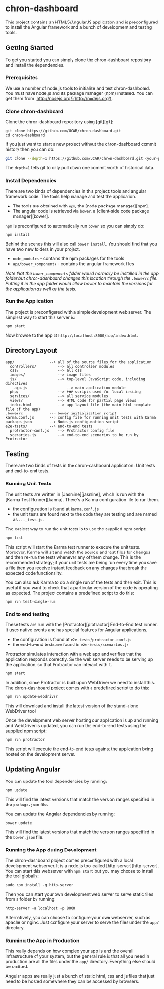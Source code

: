 # chron-dashboard

This project contains an HTML5/AngularJS application and is preconfigured to install the Angular
framework and a bunch of development and testing tools.

## Getting Started

To get you started you can simply clone the chron-dashboard repository and install the dependencies.

### Prerequisites

We use a number of node.js tools to initialize and test chron-dashboard. You must have node.js and
its package manager (npm) installed.  You can get them from [http://nodejs.org/](http://nodejs.org/).

### Clone chron-dashboard

Clone the chron-dashboard repository using [git][git]:

```
git clone https://github.com/UCAR/chron-dashboard.git
cd chron-dashboard
```

If you just want to start a new project without the chron-dashboard commit history then you can do:

```bash
git clone --depth=1 https://github.com/UCAR/chron-dashboard.git <your-project-name>
```

The `depth=1` tells git to only pull down one commit worth of historical data.

### Install Dependencies

There are two kinds of dependencies in this project: tools and angular framework code.  The tools
help manage and test the application.

* The tools are obtained with `npm`, the [node package manager][npm].
* The angular code is retrieved via `bower`, a [client-side code package manager][bower].

`npm` is preconfigured to automatically run `bower` so you can simply do:

```
npm install
```

Behind the scenes this will also call `bower install`.  You should find that you have two new
folders in your project.

* `node_modules` - contains the npm packages for the tools
* `app/bower_components` - contains the angular framework files

*Note that the `bower_components` folder would normally be installed in the app folder but
chron-dashboard changes this location through the `.bowerrc` file.  Putting it in the app folder
would allow bower to maintain the versions for the application as well as the tests.*

### Run the Application

The project is preconfigured with a simple development web server.  The simplest way to start
this server is:

```
npm start
```

Now browse to the app at `http://localhost:8000/app/index.html`.


## Directory Layout

```
app/                --> all of the source files for the application
  controllers/          --> all controller modules
  css/                  --> all css
  images/               --> image files
  js/                   --> top-level JavaScript code, including directives
    app.js                  --> main application module
  php/                  --> PHP scripts used for local testing
  services/             --> all service modules
  views/                --> HTML code for partial page views
  index.html            --> app layout file (the main html template file of the app)
.bowerrc            --> bower initialization script
karma.conf.js       --> config file for running unit tests with Karma
package.json        --> Node.js configuration script
e2e-tests/          --> end-to-end tests
  protractor-conf.js    --> Protractor config file
  scenarios.js          --> end-to-end scenarios to be run by Protractor
```

## Testing

There are two kinds of tests in the chron-dashboard application: Unit tests and end-to-end tests.

### Running Unit Tests

The unit tests are written in [Jasmine][jasmine], which is run with the
[Karma Test Runner][karma]. There's a Karma configuration file to run them.
* the configuration is found at `karma.conf.js`
* the unit tests are found next to the code they are testing and are named as `..._test.js`.

The easiest way to run the unit tests is to use the supplied npm script:

```
npm test
```

This script will start the Karma test runner to execute the unit tests. Moreover, Karma will sit and
watch the source and test files for changes and then re-run the tests whenever any of them change.
This is the recommended strategy; if your unit tests are being run every time you save a file then
you receive instant feedback on any changes that break the expected code functionality.

You can also ask Karma to do a single run of the tests and then exit.  This is useful if you want to
check that a particular version of the code is operating as expected.  The project contains a
predefined script to do this:

```
npm run test-single-run
```


### End to end testing

These tests are run with the [Protractor][protractor] End-to-End test runner.  It uses
native events and has special features for Angular applications.

* the configuration is found at `e2e-tests/protractor-conf.js`
* the end-to-end tests are found in `e2e-tests/scenarios.js`

Protractor simulates interaction with a web app and verifies that the application responds
correctly. So the web server needs to be serving up the application, so that Protractor
can interact with it.

```
npm start
```

In addition, since Protractor is built upon WebDriver we need to install this.  The chron-dashboard
project comes with a predefined script to do this:

```
npm run update-webdriver
```

This will download and install the latest version of the stand-alone WebDriver tool.

Once the development web server hosting our application is up and running and
WebDriver is updated, you can run the end-to-end tests using the supplied npm script:

```
npm run protractor
```

This script will execute the end-to-end tests against the application being hosted on the
development server.


## Updating Angular

You can update the tool dependencies by running:

```
npm update
```

This will find the latest versions that match the version ranges specified in the `package.json` file.

You can update the Angular dependencies by running:

```
bower update
```

This will find the latest versions that match the version ranges specified in
the `bower.json` file.

### Running the App during Development

The chron-dashboard project comes preconfigured with a local development
webserver.  It is a node.js tool called [http-server][http-server].  You
can start this webserver with `npm start` but you may choose to install the
tool globally:

```
sudo npm install -g http-server
```

Then you can start your own development web server to serve static files from a folder by
running:

```
http-server -a localhost -p 8000
```

Alternatively, you can choose to configure your own webserver, such as apache or nginx. Just
configure your server to serve the files under the `app/` directory.


### Running the App in Production

This really depends on how complex your app is and the overall infrastructure of your system, but
the general rule is that all you need in production are all the files under the `app/` directory.
Everything else should be omitted.

Angular apps are really just a bunch of static html, css and js files that just need to be hosted
somewhere they can be accessed by browsers.
